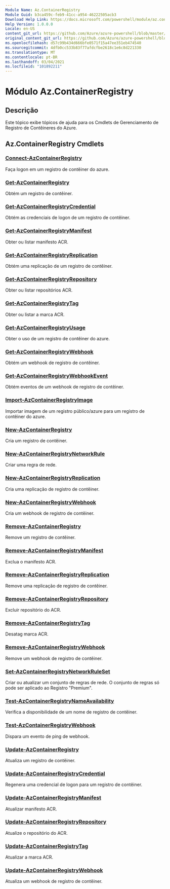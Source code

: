 ```yaml
---
Module Name: Az.ContainerRegistry
Module Guid: b3ca459c-feb9-41cc-a954-46222505acb3
Download Help Link: https://docs.microsoft.com/powershell/module/az.containerregistry
Help Version: 1.0.0.0
Locale: en-US
content_git_url: https://github.com/Azure/azure-powershell/blob/master/src/ContainerRegistry/ContainerRegistry/help/Az.ContainerRegistry.md
original_content_git_url: https://github.com/Azure/azure-powershell/blob/master/src/ContainerRegistry/ContainerRegistry/help/Az.ContainerRegistry.md
ms.openlocfilehash: d57c99b434d666bfe0571f15a47ee351eb474540
ms.sourcegitcommit: 4dfb0cc533b83f77afdcfbe2618c1e6c8d221330
ms.translationtype: MT
ms.contentlocale: pt-BR
ms.lasthandoff: 03/04/2021
ms.locfileid: "101892211"
---
```

# Módulo Az.ContainerRegistry
## Descrição
Este tópico exibe tópicos de ajuda para os Cmdlets de Gerenciamento de Registro de Contêineres do Azure.

## Az.ContainerRegistry Cmdlets
### [Connect-AzContainerRegistry](Connect-AzContainerRegistry.md)
Faça logon em um registro de contêiner do azure.

### [Get-AzContainerRegistry](Get-AzContainerRegistry.md)
Obtém um registro de contêiner.

### [Get-AzContainerRegistryCredential](Get-AzContainerRegistryCredential.md)
Obtém as credenciais de logon de um registro de contêiner.

### [Get-AzContainerRegistryManifest](Get-AzContainerRegistryManifest.md)
Obter ou listar manifesto ACR. 

### [Get-AzContainerRegistryReplication](Get-AzContainerRegistryReplication.md)
Obtém uma replicação de um registro de contêiner.

### [Get-AzContainerRegistryRepository](Get-AzContainerRegistryRepository.md)
Obter ou listar repositórios ACR.

### [Get-AzContainerRegistryTag](Get-AzContainerRegistryTag.md)
Obter ou listar a marca ACR. 

### [Get-AzContainerRegistryUsage](Get-AzContainerRegistryUsage.md)
Obter o uso de um registro de contêiner do azure.

### [Get-AzContainerRegistryWebhook](Get-AzContainerRegistryWebhook.md)
Obtém um webhook de registro de contêiner.

### [Get-AzContainerRegistryWebhookEvent](Get-AzContainerRegistryWebhookEvent.md)
Obtém eventos de um webhook de registro de contêiner.

### [Import-AzContainerRegistryImage](Import-AzContainerRegistryImage.md)
Importar imagem de um registro público/azure para um registro de contêiner do azure.

### [New-AzContainerRegistry](New-AzContainerRegistry.md)
Cria um registro de contêiner.

### [New-AzContainerRegistryNetworkRule](New-AzContainerRegistryNetworkRule.md)
Criar uma regra de rede.

### [New-AzContainerRegistryReplication](New-AzContainerRegistryReplication.md)
Cria uma replicação de registro de contêiner.

### [New-AzContainerRegistryWebhook](New-AzContainerRegistryWebhook.md)
Cria um webhook de registro de contêiner.

### [Remove-AzContainerRegistry](Remove-AzContainerRegistry.md)
Remove um registro de contêiner.

### [Remove-AzContainerRegistryManifest](Remove-AzContainerRegistryManifest.md)
Exclua o manifesto ACR. 

### [Remove-AzContainerRegistryReplication](Remove-AzContainerRegistryReplication.md)
Remove uma replicação de registro de contêiner.

### [Remove-AzContainerRegistryRepository](Remove-AzContainerRegistryRepository.md)
Excluir repositório do ACR.

### [Remove-AzContainerRegistryTag](Remove-AzContainerRegistryTag.md)
Desatag marca ACR.

### [Remove-AzContainerRegistryWebhook](Remove-AzContainerRegistryWebhook.md)
Remove um webhook de registro de contêiner.

### [Set-AzContainerRegistryNetworkRuleSet](Set-AzContainerRegistryNetworkRuleSet.md)
Criar ou atualizar um conjunto de regras de rede. O conjunto de regras só pode ser aplicado ao Registro "Premium".

### [Test-AzContainerRegistryNameAvailability](Test-AzContainerRegistryNameAvailability.md)
Verifica a disponibilidade de um nome de registro de contêiner.

### [Test-AzContainerRegistryWebhook](Test-AzContainerRegistryWebhook.md)
Dispara um evento de ping de webhook.

### [Update-AzContainerRegistry](Update-AzContainerRegistry.md)
Atualiza um registro de contêiner.

### [Update-AzContainerRegistryCredential](Update-AzContainerRegistryCredential.md)
Regenera uma credencial de logon para um registro de contêiner.

### [Update-AzContainerRegistryManifest](Update-AzContainerRegistryManifest.md)
Atualizar manifesto ACR. 

### [Update-AzContainerRegistryRepository](Update-AzContainerRegistryRepository.md)
Atualize o repositório do ACR.

### [Update-AzContainerRegistryTag](Update-AzContainerRegistryTag.md)
Atualizar a marca ACR.

### [Update-AzContainerRegistryWebhook](Update-AzContainerRegistryWebhook.md)
Atualiza um webhook de registro de contêiner.

